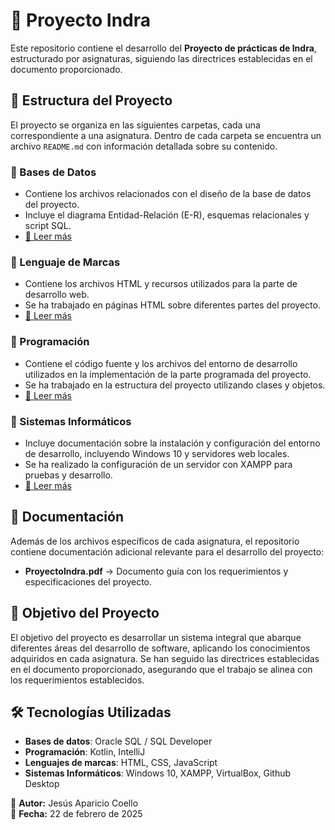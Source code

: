 # 📌 Proyecto Indra

Este repositorio contiene el desarrollo del **Proyecto de prácticas de Indra**, estructurado por asignaturas, siguiendo las directrices establecidas en el documento proporcionado.

## 📂 Estructura del Proyecto

El proyecto se organiza en las siguientes carpetas, cada una correspondiente a una asignatura. Dentro de cada carpeta se encuentra un archivo `README.md` con información detallada sobre su contenido.

### 📁 Bases de Datos
- Contiene los archivos relacionados con el diseño de la base de datos del proyecto.
- Incluye el diagrama Entidad-Relación (E-R), esquemas relacionales y script SQL.
- [🔗 Leer más](BasesDeDatos/readme.md)

### 📁 Lenguaje de Marcas
- Contiene los archivos HTML y recursos utilizados para la parte de desarrollo web.
- Se ha trabajado en páginas HTML sobre diferentes partes del proyecto.
- [🔗 Leer más](LenguajeDeMarcas/readme.md)

### 📁 Programación
- Contiene el código fuente y los archivos del entorno de desarrollo utilizados en la implementación de la parte programada del proyecto.
- Se ha trabajado en la estructura del proyecto utilizando clases y objetos.
- [🔗 Leer más](Programacion/practicasIndra/README.md)

### 📁 Sistemas Informáticos
- Incluye documentación sobre la instalación y configuración del entorno de desarrollo, incluyendo Windows 10 y servidores web locales.
- Se ha realizado la configuración de un servidor con XAMPP para pruebas y desarrollo.
- [🔗 Leer más](SistemasInformaticos/readme.md)

## 📖 Documentación

Además de los archivos específicos de cada asignatura, el repositorio contiene documentación adicional relevante para el desarrollo del proyecto:
- **ProyectoIndra.pdf** → Documento guía con los requerimientos y especificaciones del proyecto.

## 🚀 Objetivo del Proyecto

El objetivo del proyecto es desarrollar un sistema integral que abarque diferentes áreas del desarrollo de software, aplicando los conocimientos adquiridos en cada asignatura. Se han seguido las directrices establecidas en el documento proporcionado, asegurando que el trabajo se alinea con los requerimientos establecidos.

## 🛠 Tecnologías Utilizadas
- **Bases de datos**: Oracle SQL / SQL Developer
- **Programación**: Kotlin, IntelliJ
- **Lenguajes de marcas**: HTML, CSS, JavaScript
- **Sistemas Informáticos**: Windows 10, XAMPP, VirtualBox, Github Desktop


📄 **Autor:** Jesús Aparicio Coello  
📅 **Fecha:** 22 de febrero de 2025

